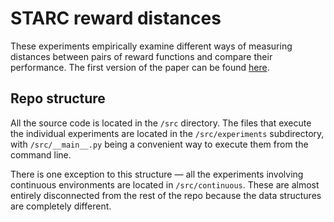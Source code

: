 # STARC reward distances
These experiments empirically examine different ways of measuring distances
between pairs of reward functions and compare their performance. The first version
of the paper can be found [here](https://arxiv.org/abs/2309.15257).


## Repo structure
All the source code is located in the `/src` directory. The files that execute
the individual experiments are located in the `/src/experiments` subdirectory,
with `/src/__main__.py` being a convenient way to execute them from the command line.

There is one exception to this structure — all the experiments involving continuous
environments are located in `/src/continuous`. These are almost entirely disconnected
from the rest of the repo because the data structures are completely different.
